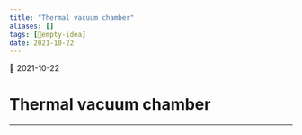 ```yaml
---
title: "Thermal vacuum chamber"
aliases: []
tags: [💭empty-idea]
date: 2021-10-22
---
```

🌱 2021-10-22
# Thermal vacuum chamber
___